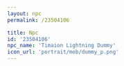 ```yaml
---
layout: npc
permalink: /23504106

title: Npc
id: '23504106'
npc_name: 'Timaion Lightning Dummy'
icon_url: 'portrait/mob/dummy_p.png'
---
```

